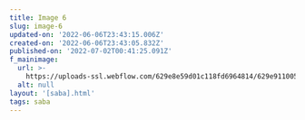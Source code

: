 ```yaml
---
title: Image 6
slug: image-6
updated-on: '2022-06-06T23:43:15.006Z'
created-on: '2022-06-06T23:43:05.832Z'
published-on: '2022-07-02T00:41:25.091Z'
f_mainimage:
  url: >-
    https://uploads-ssl.webflow.com/629e8e59d01c118fd6964814/629e9110058c3a2a5d67efeb_Saba_NewYorkChair_6.jpg
  alt: null
layout: '[saba].html'
tags: saba
---
```



